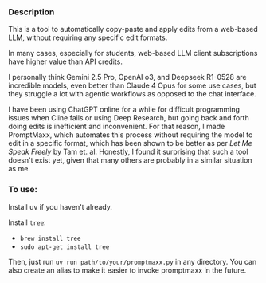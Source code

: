 ### Description

This is a tool to automatically copy-paste and apply edits from a web-based LLM, without requiring any specific edit formats.

In  many cases, especially for students, web-based LLM client subscriptions have higher value than API credits.

I personally think Gemini 2.5 Pro, OpenAI o3, and Deepseek R1-0528 are incredible models, even better than Claude 4 Opus for some use cases, but they struggle a lot with agentic workflows as opposed to the chat interface.

I have been using ChatGPT online for a while for difficult programming issues when Cline fails or using Deep Research, but going back and forth doing edits is inefficient and inconvenient. For that reason, I made PromptMaxx, which automates this process without requiring the model to edit in a specific format, which has been shown to be better as per _Let Me Speak Freely_ by Tam et. al. Honestly, I found it surprising that such a tool doesn't exist yet, given that many others are probably in a similar situation as me.


### To use:

Install uv if you haven't already.

Install `tree`:
- `brew install tree`
- `sudo apt-get install tree`

Then, just run `uv run path/to/your/promptmaxx.py` in any directory. You can also create an alias to make it easier to invoke promptmaxx in the future.
